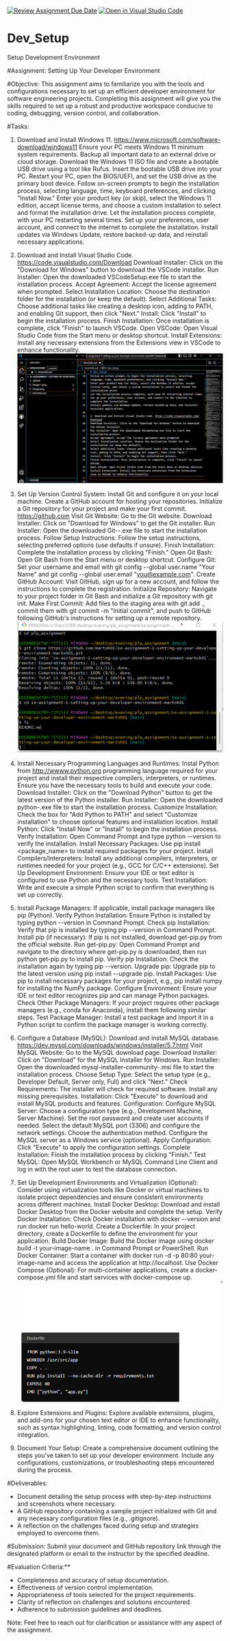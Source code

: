 [![Review Assignment Due Date](https://classroom.github.com/assets/deadline-readme-button-22041afd0340ce965d47ae6ef1cefeee28c7c493a6346c4f15d667ab976d596c.svg)](https://classroom.github.com/a/vbnbTt5m)
[![Open in Visual Studio Code](https://classroom.github.com/assets/open-in-vscode-2e0aaae1b6195c2367325f4f02e2d04e9abb55f0b24a779b69b11b9e10269abc.svg)](https://classroom.github.com/online_ide?assignment_repo_id=15278938&assignment_repo_type=AssignmentRepo)
# Dev_Setup
Setup Development Environment

#Assignment: Setting Up Your Developer Environment

#Objective:
This assignment aims to familiarize you with the tools and configurations necessary to set up an efficient developer environment for software engineering projects. Completing this assignment will give you the skills required to set up a robust and productive workspace conducive to coding, debugging, version control, and collaboration.

#Tasks:

1. Download and Install Windows 11. https://www.microsoft.com/software-download/windows11
Ensure your PC meets Windows 11 minimum system requirements.
Backup all important data to an external drive or cloud storage.
Download the Windows 11 ISO file and create a bootable USB drive using a tool like Rufus.
Insert the bootable USB drive into your PC.
Restart your PC, open the BIOS/UEFI, and set the USB drive as the primary boot device.
Follow on-screen prompts to begin the installation process, selecting language, time, keyboard preferences, and clicking "Install Now."
Enter your product key (or skip), select the Windows 11 edition, accept license terms, and choose a custom installation to select and format the installation drive.
Let the installation process complete, with your PC restarting several times.
Set up your preferences, user account, and connect to the internet to complete the installation.
Install updates via Windows Update, restore backed-up data, and reinstall necessary applications.

2. Download and Install Visual Studio Code. https://code.visualstudio.com/Download
Download Installer: Click on the "Download for Windows" button to download the VSCode installer.
Run Installer: Open the downloaded VSCodeSetup.exe file to start the installation process.
Accept Agreement: Accept the license agreement when prompted.
Select Installation Location: Choose the destination folder for the installation (or keep the default).
Select Additional Tasks: Choose additional tasks like creating a desktop icon, adding to PATH, and enabling Git support, then click "Next."
Install: Click "Install" to begin the installation process.
Finish Installation: Once installation is complete, click "Finish" to launch VSCode.
Open VSCode: Open Visual Studio Code from the Start menu or desktop shortcut.
Install Extensions: Install any necessary extensions from the Extensions view in VSCode to enhance functionality.
![alt text](image-2.png)

3. Set Up Version Control System:
   Install Git and configure it on your local machine. Create a GitHub account for hosting your repositories. Initialize a Git repository for your project and make your first commit. https://github.com
Visit Git Website: Go to the Git website.
Download Installer: Click on "Download for Windows" to get the Git installer.
Run Installer: Open the downloaded Git-<version>-<bit>.exe file to start the installation process.
Follow Setup Instructions: Follow the setup instructions, selecting preferred options (use defaults if unsure).
Finish Installation: Complete the installation process by clicking "Finish."
Open Git Bash: Open Git Bash from the Start menu or desktop shortcut.
Configure Git: Set your username and email with git config --global user.name "Your Name" and git config --global user.email "you@example.com".
Create GitHub Account: Visit GitHub, sign up for a new account, and follow the instructions to complete the registration.
Initialize Repository: Navigate to your project folder in Git Bash and initialize a Git repository with git init.
Make First Commit: Add files to the staging area with git add ., commit them with git commit -m "Initial commit", and push to GitHub following GitHub's instructions for setting up a remote repository.![alt text](image.png)


4. Install Necessary Programming Languages and Runtimes:
  Instal Python from http://wwww.python.org programming language required for your project and install their respective compilers, interpreters, or runtimes. Ensure you have the necessary tools to build and execute your code.
  Download Installer: Click on the "Download Python" button to get the latest version of the Python installer.
Run Installer: Open the downloaded python-<version>.exe file to start the installation process.
Customize Installation: Check the box for "Add Python to PATH" and select "Customize installation" to choose optional features and installation location.
Install Python: Click "Install Now" or "Install" to begin the installation process.
Verify Installation: Open Command Prompt and type python --version to verify the installation.
Install Necessary Packages: Use pip install <package_name> to install required packages for your project.
Install Compilers/Interpreters: Install any additional compilers, interpreters, or runtimes needed for your project (e.g., GCC for C/C++ extensions).
Set Up Development Environment: Ensure your IDE or text editor is configured to use Python and the necessary tools.
Test Installation: Write and execute a simple Python script to confirm that everything is set up correctly.

5. Install Package Managers:
   If applicable, install package managers like pip (Python).
Verify Python Installation: Ensure Python is installed by typing python --version in Command Prompt.
Check pip Installation: Verify that pip is installed by typing pip --version in Command Prompt.
Install pip (if necessary): If pip is not installed, download get-pip.py from the official website.
Run get-pip.py: Open Command Prompt and navigate to the directory where get-pip.py is downloaded, then run python get-pip.py to install pip.
Verify pip Installation: Check the installation again by typing pip --version.
Upgrade pip: Upgrade pip to the latest version using pip install --upgrade pip.
Install Packages: Use pip to install necessary packages for your project, e.g., pip install numpy for installing the NumPy package.
Configure Environment: Ensure your IDE or text editor recognizes pip and can manage Python packages.
Check Other Package Managers: If your project requires other package managers (e.g., conda for Anaconda), install them following similar steps.
Test Package Manager: Install a test package and import it in a Python script to confirm the package manager is working correctly.


6. Configure a Database (MySQL):
   Download and install MySQL database. https://dev.mysql.com/downloads/windows/installer/5.7.html
Visit MySQL Website: Go to the MySQL download page.
Download Installer: Click on "Download" for the MySQL Installer for Windows.
Run Installer: Open the downloaded mysql-installer-community-<version>.msi file to start the installation process.
Choose Setup Type: Select the setup type (e.g., Developer Default, Server only, Full) and click "Next."
Check Requirements: The installer will check for required software. Install any missing prerequisites.
Installation: Click "Execute" to download and install MySQL products and features.
Configuration: Configure MySQL Server:
Choose a configuration type (e.g., Development Machine, Server Machine).
Set the root password and create user accounts if needed.
Select the default MySQL port (3306) and configure the network settings.
Choose the authentication method.
Configure the MySQL server as a Windows service (optional).
Apply Configuration: Click "Execute" to apply the configuration settings.
Complete Installation: Finish the installation process by clicking "Finish."
Test MySQL: Open MySQL Workbench or MySQL Command Line Client and log in with the root user to test the database connection.

7. Set Up Development Environments and Virtualization (Optional):
   Consider using virtualization tools like Docker or virtual machines to isolate project dependencies and ensure consistent environments across different machines.
   Install Docker Desktop: Download and install Docker Desktop from the Docker website and complete the setup.
Verify Docker Installation: Check Docker installation with docker --version and run docker run hello-world.
Create a Dockerfile: In your project directory, create a Dockerfile to define the environment for your application.
Build Docker Image: Build the Docker image using docker build -t your-image-name . in Command Prompt or PowerShell.
Run Docker Container: Start a container with docker run -d -p 80:80 your-image-name and access the application at http://localhost.
Use Docker Compose (Optional): For multi-container applications, create a docker-compose.yml file and start services with docker-compose up.
![alt text](image-1.png)

8. Explore Extensions and Plugins:
   Explore available extensions, plugins, and add-ons for your chosen text editor or IDE to enhance functionality, such as syntax highlighting, linting, code formatting, and version control integration.

9. Document Your Setup:
    Create a comprehensive document outlining the steps you've taken to set up your developer environment. Include any configurations, customizations, or troubleshooting steps encountered during the process. 

#Deliverables:
- Document detailing the setup process with step-by-step instructions and screenshots where necessary.
- A GitHub repository containing a sample project initialized with Git and any necessary configuration files (e.g., .gitignore).
- A reflection on the challenges faced during setup and strategies employed to overcome them.

#Submission:
Submit your document and GitHub repository link through the designated platform or email to the instructor by the specified deadline.

#Evaluation Criteria:**
- Completeness and accuracy of setup documentation.
- Effectiveness of version control implementation.
- Appropriateness of tools selected for the project requirements.
- Clarity of reflection on challenges and solutions encountered.
- Adherence to submission guidelines and deadlines.

Note: Feel free to reach out for clarification or assistance with any aspect of the assignment.
